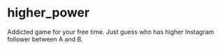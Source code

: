 # higher_power
Addicted game for your free time. Just guess who has higher Instagram follower between A and B.
